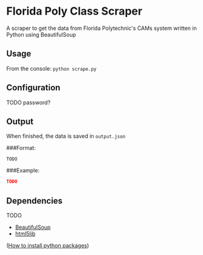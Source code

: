 # Florida Poly Class Scraper
A scraper to get the data from Florida Polytechnic's CAMs system written in Python using BeautifulSoup

## Usage
From the console:
`python scrape.py`

## Configuration
TODO password?

## Output
When finished, the data is saved in `output.json`

###Format:
```
TODO
```

###Example:
```json
TODO
```

## Dependencies
TODO
* [BeautifulSoup](https://www.crummy.com/software/BeautifulSoup/)
* [html5lib](https://pypi.python.org/pypi/html5lib)

([How to install python packages](https://packaging.python.org/installing/))
